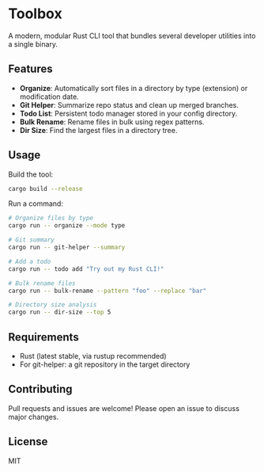 # Toolbox

A modern, modular Rust CLI tool that bundles several developer utilities into a single binary.

## Features

- **Organize**: Automatically sort files in a directory by type (extension) or modification date.
- **Git Helper**: Summarize repo status and clean up merged branches.
- **Todo List**: Persistent todo manager stored in your config directory.
- **Bulk Rename**: Rename files in bulk using regex patterns.
- **Dir Size**: Find the largest files in a directory tree.

## Usage

Build the tool:
```sh
cargo build --release
```

Run a command:
```sh
# Organize files by type
cargo run -- organize --mode type

# Git summary
cargo run -- git-helper --summary

# Add a todo
cargo run -- todo add "Try out my Rust CLI!"

# Bulk rename files
cargo run -- bulk-rename --pattern "foo" --replace "bar"

# Directory size analysis
cargo run -- dir-size --top 5
```

## Requirements
- Rust (latest stable, via rustup recommended)
- For git-helper: a git repository in the target directory

## Contributing
Pull requests and issues are welcome! Please open an issue to discuss major changes.

## License
MIT

